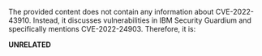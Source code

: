 The provided content does not contain any information about CVE-2022-43910. Instead, it discusses vulnerabilities in IBM Security Guardium and specifically mentions CVE-2022-24903. Therefore, it is:

**UNRELATED**